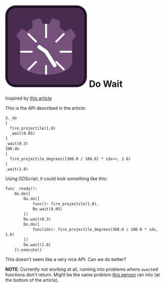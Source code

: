 # ![do-wait icon](./src/icon.svg) Do Wait

Inspired by [this article](https://error454.com/2017/03/09/the-death-of-tick-ue4-the-future-of-programming/)


This is the API described in the article:
```
3._do
[
  fire_projectile(1.0)
  _wait(0.05)
]
_wait(0.3)
100.do
[
  fire_projectile_degrees([360.0 / 100.0] * idx>>, 1.0)
]
_wait(1.0)
```

Using GDScript, it could look something like this:

```gdscript
func _ready():
    Do.do([
        Do.do([
            func(): fire_projectile(1.0),
            Do.wait(0.05)
        ])
        Do.wait(0.3)
        Do.do([
            func(idx): fire_projectile_degrees(360.0 / 100.0 * idx, 1.0)
        ])
        Do.wait(1.0)
    ]).execute()
```

This doesn't seem like a very nice API. Can we do better?

**NOTE**: Currently not working at all, running into problems where `await`ed functions don't return. Might be the same problem [this person](https://luiscarli.com/2023/10/06/await-all/) ran into (at the bottom of the article).